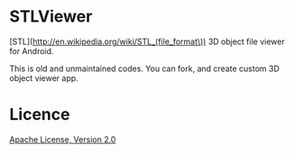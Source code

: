STLViewer
=========

[STL](http://en.wikipedia.org/wiki/STL_(file_format\)) 3D object file viewer for Android.

This is old and unmaintained codes.
You can fork, and create custom 3D object viewer app.

Licence
=======

[Apache License, Version 2.0](http://www.apache.org/licenses/LICENSE-2.0.html)
